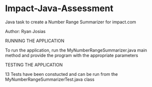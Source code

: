 # Impact-Java-Assessment
Java task to create a Number Range Summarizer for impact.com

Author: Ryan Josias

RUNNING THE APPLICATION

To run the application, run the MyNumberRangeSummarizer.java main method and provide the program with the appropriate parameters

TESTING THE APPLICATION

13 Tests have been constucted and can be run from the MyNumberRangeSummarizerTest.java class
